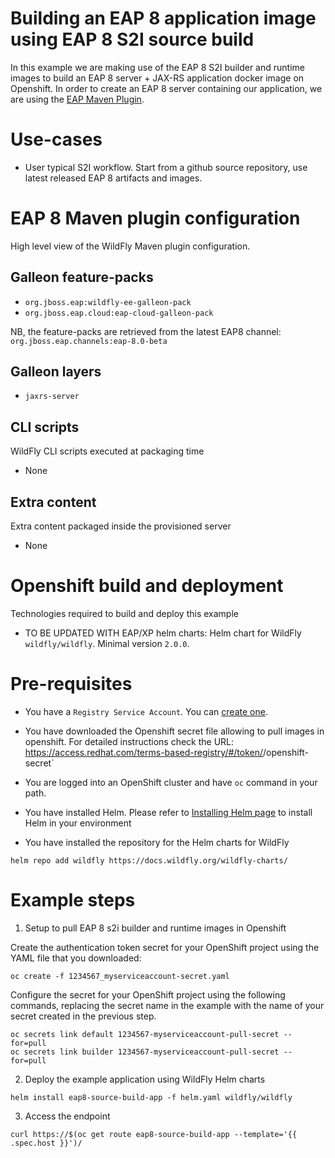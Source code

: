 # Building an EAP 8 application image using EAP 8 S2I source build

In this example we are making use of the EAP 8 S2I builder and runtime images to build an EAP 8 server + JAX-RS application docker image on Openshift.
In order to create an EAP 8 server containing our application, we are using the [EAP Maven Plugin](https://github.com/jbossas/eap-maven-plugin).

# Use-cases

* User typical S2I workflow. Start from a github source repository, use latest released EAP 8 artifacts and images.

# EAP 8 Maven plugin configuration

High level view of the WildFly Maven plugin configuration.

## Galleon feature-packs

* `org.jboss.eap:wildfly-ee-galleon-pack`
* `org.jboss.eap.cloud:eap-cloud-galleon-pack`

NB, the feature-packs are retrieved from the latest EAP8 channel: `org.jboss.eap.channels:eap-8.0-beta`

## Galleon layers

* `jaxrs-server`

## CLI scripts

WildFly CLI scripts executed at packaging time

* None

## Extra content

Extra content packaged inside the provisioned server

* None

# Openshift build and deployment

Technologies required to build and deploy this example

* TO BE UPDATED WITH EAP/XP helm charts: Helm chart for WildFly `wildfly/wildfly`. Minimal version `2.0.0`.

# Pre-requisites

* You have a `Registry Service Account`. You can [create one](https://access.redhat.com/terms-based-registry/).

* You have downloaded the Openshift secret file allowing to pull images in openshift. For detailed instructions check the URL: https://access.redhat.com/terms-based-registry/#/token/<your user id>/openshift-secret`

* You are logged into an OpenShift cluster and have `oc` command in your path.

* You have installed Helm. Please refer to [Installing Helm page](https://helm.sh/docs/intro/install/) to install Helm in your environment

* You have installed the repository for the Helm charts for WildFly

 ```
helm repo add wildfly https://docs.wildfly.org/wildfly-charts/
```

# Example steps

1. Setup to pull EAP 8 s2i builder and runtime images in Openshift

Create the authentication token secret for your OpenShift project using the YAML file that you downloaded:

```
oc create -f 1234567_myserviceaccount-secret.yaml
```

Configure the secret for your OpenShift project using the following commands, 
replacing the secret name in the example with the name of your secret created in the previous step.

```
oc secrets link default 1234567-myserviceaccount-pull-secret --for=pull
oc secrets link builder 1234567-myserviceaccount-pull-secret --for=pull
```

2. Deploy the example application using WildFly Helm charts

```
helm install eap8-source-build-app -f helm.yaml wildfly/wildfly
```

3. Access the endpoint

```
curl https://$(oc get route eap8-source-build-app --template='{{ .spec.host }}')/
```
